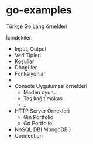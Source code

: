 # go-examples
Türkçe Go Lang örnekleri

İçindekiler:
  - Input, Output
  - Veri Tipleri
  - Koşullar
  - Döngüler
  - Fonksiyonlar
  -
  - Console Uyguluması örnekleri
    - Maden oyunu
    - Taş kağıt makas
    - ...
  - HTTP Server Örnekleri
    - Gin Portfolio
    - Go Portfolio
  - NoSQL DB( MongoDB )
   - Connection

  
